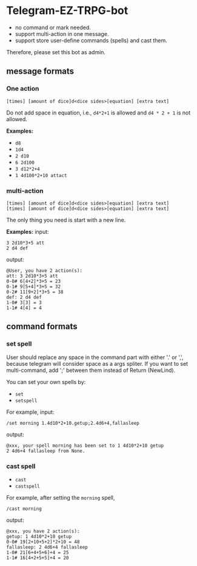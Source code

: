# Telegram-EZ-TRPG-bot

- no command or mark needed.
- support multi-action in one message.
- support store user-define commands (spells) and cast them.

Therefore, please set this bot as admin.


## message formats

### One action
```
[times] [amount of dice]d<dice sides>[equation] [extra text]
```

Do not add space in equation, i.e., `d4*2+1` is allowed and `d4 * 2 + 1` is not allowed.

**Examples:**
- `d8`
- `1d4`
- `2 d10`
- `6 2d100`
- `3 d12*2+4`
- `1 4d100*2+10 attact`

### multi-action
```
[times] [amount of dice]d<dice sides>[equation] [extra text]
[times] [amount of dice]d<dice sides>[equation] [extra text]
```

The only thing you need is start with a new line.

**Examples:**
input:
```
3 2d10*3+5 att
2 d4 def
```
output:
```
@User, you have 2 action(s):
att: 3 2d10*3+5 att
0-0# 6[4+2]*3+5 = 23
0-1# 9[5+4]*3+5 = 32
0-2# 11[9+2]*3+5 = 38
def: 2 d4 def
1-0# 3[3] = 3
1-1# 4[4] = 4
```

## command formats

### set spell

User should replace any space in the command part with either '.' or ',', because telegram will consider space as a args spliter. If you want to set multi-command, add ';' between them instead of Return (NewLind).

You can set your own spells by:

- `set`
- `setspell`

For example,
input:
```
/set morning 1.4d10*2+10.getup;2.4d6+4,fallasleep
```
output:
```
@xxx, your spell morning has been set to 1 4d10*2+10 getup
2 4d6+4 fallasleep from None.
```

### cast spell

- `cast`
- `castspell`

For example,
after setting the `morning` spell,
```
/cast morning
```
output:
```
@xxx, you have 2 action(s):
getup: 1 4d10*2+10 getup
0-0# 19[2+10+5+2]*2+10 = 48
fallasleep: 2 4d6+4 fallasleep
1-0# 21[6+4+5+6]+4 = 25
1-1# 16[4+2+5+5]+4 = 20
```


